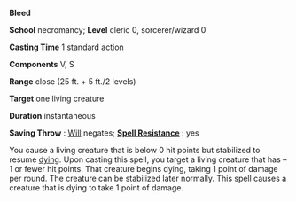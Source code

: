  **Bleed**

**School** necromancy; **Level** cleric 0, sorcerer/wizard 0

**Casting Time** 1 standard action

**Components** V, S

**Range** close (25 ft. + 5 ft./2 levels)

**Target** one living creature

**Duration** instantaneous

**Saving Throw** : [Will](../combat.html#_will) negates; **[Spell Resistance](../glossary.html#_spell-resistance)** : yes

You cause a living creature that is below 0 hit points but stabilized to resume [dying](../glossary.html#_dying). Upon casting this spell, you target a living creature that has –1 or fewer hit points. That creature begins dying, taking 1 point of damage per round. The creature can be stabilized later normally. This spell causes a creature that is dying to take 1 point of damage.

